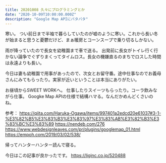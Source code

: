 ```yaml
---
title: 20201008 久々にプログラミングとか
date: "2020-10-09T10:00:00.000Z"
description: "Google Map APIにバタバタ"
---
```

寒い。
つい前日まで半袖で暮らしていたのが嘘のように寒い。これから長い冬が始まると思うと憂鬱だけど、まぁ暖房とコーンスープで乗り切るしかない。

雨が降っていたので長女を幼稚園まで車で送る。
出発前に長女がトイレ行く行かない論争でぐずりまくってタイムロス。長女の機嫌直るのまちでロスした時間は永遠よりも長い。

今日は妻も幼稚園で用事があったので、次女とお留守番。途中仕事なのでお義母さんにみてもらったり。実家が近いということは本当にありがたい。

お昼頃からSWEET WORKへ。
仕事したりスイーツもらったり。コーラ飲みながら仕事。
Googke Map APIの仕様で結構ハマる。なんだかめんどくさいのね。

参考：
https://qiita.com/Haruka-Ogawa/items/997401a2edcd20e61037#3-1-%E3%82%B5%E3%83%B3%E3%83%97%E3%83%AB%E3%82%B3%E3%83%BC%E3%83%89
https://nendeb.com/276
https://www.webdesignleaves.com/pr/plugins/googlemap_01.html
https://empoh.com/2019/03/02/538/

帰ってハンターハンター読んで寝る。

今日はこの記事が良かったです。
https://liginc.co.jp/520488